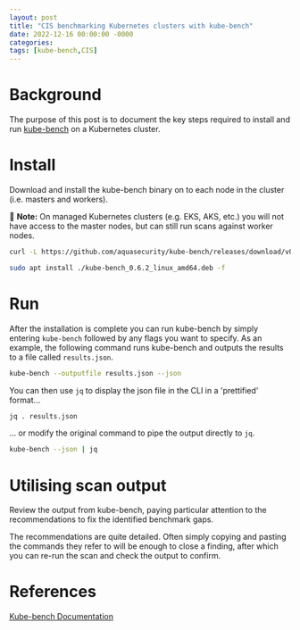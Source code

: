 ```yaml
---
layout: post
title: "CIS benchmarking Kubernetes clusters with kube-bench"
date: 2022-12-16 00:00:00 -0000
categories:
tags: [kube-bench,CIS]
---
```


# Background
The purpose of this post is to document the key steps required to install and run [kube-bench](https://aquasecurity.github.io/kube-bench) on a Kubernetes cluster.

# Install
Download and install the kube-bench binary on to each node in the cluster (i.e. masters and workers).

:memo: **Note:** On managed Kubernetes clusters (e.g. EKS, AKS, etc.) you will not have access to the master nodes, but can still run scans against worker nodes.

```bash
curl -L https://github.com/aquasecurity/kube-bench/releases/download/v0.6.2/kube-bench_0.6.2_linux_amd64.deb -o kube-bench_0.6.2_linux_amd64.deb

sudo apt install ./kube-bench_0.6.2_linux_amd64.deb -f
```
# Run
After the installation is complete you can run kube-bench by simply entering `kube-bench` followed by any flags you want to specify. As an example, the following command runs kube-bench and outputs the results to a file called `results.json`.

```bash
kube-bench --outputfile results.json --json
```
You can then use `jq` to display the json file in the CLI in a 'prettified' format...

```bash
jq . results.json
```

... or modify the original command to pipe the output directly to `jq`.

```bash
kube-bench --json | jq
```

# Utilising scan output
Review the output from kube-bench, paying particular attention to the recommendations to fix the identified benchmark gaps.

The recommendations are quite detailed. Often simply copying and pasting the commands they refer to will be enough to close a finding, after which you can re-run the scan and check the output to confirm.

# References
[Kube-bench Documentation](https://aquasecurity.github.io/kube-bench/v0.6.8/)
